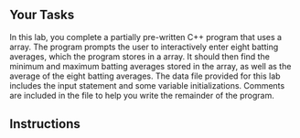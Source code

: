 ## Your Tasks

In this lab, you complete a partially pre-written C++ program that uses a array. The program prompts the user to interactively enter eight batting averages, which the program stores in a array. It should then find the minimum and maximum batting averages stored in the array, as well as the average of the eight batting averages. The data file provided for this lab includes the input statement and some variable initializations. Comments are included in the file to help you write the remainder of the program.

## Instructions
